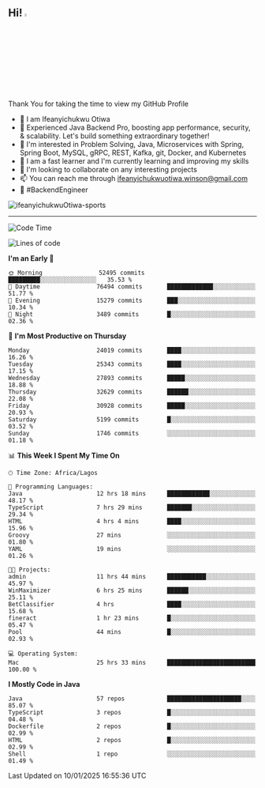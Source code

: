<!-- BLOG-POST-LIST:START --><!-- BLOG-POST-LIST:END -->

## Hi! <img src="https://media.giphy.com/media/hvRJCLFzcasrR4ia7z/giphy.gif" width="4%"> 

Thank You for taking the time to view my GitHub Profile

- 👋 I am Ifeanyichukwu Otiwa
- 🚀 Experienced Java Backend Pro, boosting app performance, security, & scalability. Let's build something extraordinary together!
- 👀 I'm interested in Problem Solving, Java, Microservices with Spring, Spring Boot, MySQL, gRPC, REST, Kafka, git, Docker, and Kubernetes
- 🌱 I am a fast learner and I'm currently learning and improving my skills
- 💞️ I'm looking to collaborate on any interesting projects
- 📫 You can reach me through ifeanyichukwuotiwa.winson@gmail.com
- 🚀 #BackendEngineer

<p align="left" marginTop="10px"> <img src="https://komarev.com/ghpvc/?username=ifeanyichukwuOtiwa-sports&label=Profile%20views&color=0e75b6&style=for-the-badge" alt="ifeanyichukwuOtiwa-sports" /> </p>

***

<!--START_SECTION:waka-->
![Code Time](http://img.shields.io/badge/Code%20Time-3%2C314%20hrs%2047%20mins-blue)

![Lines of code](https://img.shields.io/badge/From%20Hello%20World%20I%27ve%20Written-36.6%20million%20lines%20of%20code-blue)

**I'm an Early 🐤** 

```text
🌞 Morning                52495 commits       █████████░░░░░░░░░░░░░░░░   35.53 % 
🌆 Daytime                76494 commits       █████████████░░░░░░░░░░░░   51.77 % 
🌃 Evening                15279 commits       ███░░░░░░░░░░░░░░░░░░░░░░   10.34 % 
🌙 Night                  3489 commits        █░░░░░░░░░░░░░░░░░░░░░░░░   02.36 % 
```
📅 **I'm Most Productive on Thursday** 

```text
Monday                   24019 commits       ████░░░░░░░░░░░░░░░░░░░░░   16.26 % 
Tuesday                  25343 commits       ████░░░░░░░░░░░░░░░░░░░░░   17.15 % 
Wednesday                27893 commits       █████░░░░░░░░░░░░░░░░░░░░   18.88 % 
Thursday                 32629 commits       ██████░░░░░░░░░░░░░░░░░░░   22.08 % 
Friday                   30928 commits       █████░░░░░░░░░░░░░░░░░░░░   20.93 % 
Saturday                 5199 commits        █░░░░░░░░░░░░░░░░░░░░░░░░   03.52 % 
Sunday                   1746 commits        ░░░░░░░░░░░░░░░░░░░░░░░░░   01.18 % 
```


📊 **This Week I Spent My Time On** 

```text
🕑︎ Time Zone: Africa/Lagos

💬 Programming Languages: 
Java                     12 hrs 18 mins      ████████████░░░░░░░░░░░░░   48.17 % 
TypeScript               7 hrs 29 mins       ███████░░░░░░░░░░░░░░░░░░   29.34 % 
HTML                     4 hrs 4 mins        ████░░░░░░░░░░░░░░░░░░░░░   15.96 % 
Groovy                   27 mins             ░░░░░░░░░░░░░░░░░░░░░░░░░   01.80 % 
YAML                     19 mins             ░░░░░░░░░░░░░░░░░░░░░░░░░   01.26 % 

🐱‍💻 Projects: 
admin                    11 hrs 44 mins      ███████████░░░░░░░░░░░░░░   45.97 % 
WinMaximizer             6 hrs 25 mins       ██████░░░░░░░░░░░░░░░░░░░   25.11 % 
BetClassifier            4 hrs               ████░░░░░░░░░░░░░░░░░░░░░   15.68 % 
fineract                 1 hr 23 mins        █░░░░░░░░░░░░░░░░░░░░░░░░   05.47 % 
Pool                     44 mins             █░░░░░░░░░░░░░░░░░░░░░░░░   02.93 % 

💻 Operating System: 
Mac                      25 hrs 33 mins      █████████████████████████   100.00 % 
```

**I Mostly Code in Java** 

```text
Java                     57 repos            █████████████████████░░░░   85.07 % 
TypeScript               3 repos             █░░░░░░░░░░░░░░░░░░░░░░░░   04.48 % 
Dockerfile               2 repos             █░░░░░░░░░░░░░░░░░░░░░░░░   02.99 % 
HTML                     2 repos             █░░░░░░░░░░░░░░░░░░░░░░░░   02.99 % 
Shell                    1 repo              ░░░░░░░░░░░░░░░░░░░░░░░░░   01.49 % 
```




 Last Updated on 10/01/2025 16:55:36 UTC
<!--END_SECTION:waka-->

<!--
<p align="center">
![trophy](https://github-profile-trophy.vercel.app/?username=ifeanyichukwuOtiwa-sports&theme=onedark) (https://github.com/ryo-ma/github-profile-trophy)
</p>
-->

<!---
ifeanyi-otiwa/ifeanyi-otiwa is a ✨ special ✨ repository because its `README.md` (this file) appears on your GitHub profile.
You can click the Preview link to take a look at your changes.
--->
